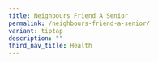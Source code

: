 ```yaml
---
title: Neighbours Friend A Senior
permalink: /neighbours-friend-a-senior/
variant: tiptap
description: ""
third_nav_title: Health
---
```

